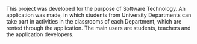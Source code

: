 This project was developed for the purpose of Software Technology. An application was made, in which students from University Departments can take part in activities in the classrooms of each Department, which are rented through the application. The main users are students, 
teachers and the application developers.
